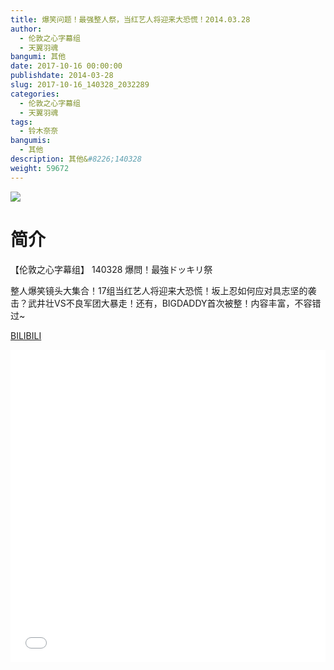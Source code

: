 ```yaml
---
title: 爆笑问题！最强整人祭，当红艺人将迎来大恐慌！2014.03.28
author: 
  - 伦敦之心字幕组
  - 天翼羽魂
bangumi: 其他
date: 2017-10-16 00:00:00
publishdate: 2014-03-28
slug: 2017-10-16_140328_2032289
categories: 
  - 伦敦之心字幕组
  - 天翼羽魂
tags: 
  - 铃木奈奈
bangumis: 
  - 其他
description: 其他&#8226;140328
weight: 59672
---
```


![](https://i.imgur.com/ySouYCL.jpg)

# 简介  
【伦敦之心字幕组】 140328 爆問！最強ドッキリ祭


整人爆笑镜头大集合！17组当红艺人将迎来大恐慌！坂上忍如何应对具志坚的袭击？武井壮VS不良军团大暴走！还有，BIGDADDY首次被整！内容丰富，不容错过~

  [BILIBILI](https://www.bilibili.com/video/av2032289/)


<div class="vcontainer">  <iframe class='video' src="//www.bilibili.com/html/html5player.html?cid=3144874&aid=2032289" width="100%" height="500" frameborder="0" allowfullscreen="allowfullscreen"></iframe></div>
